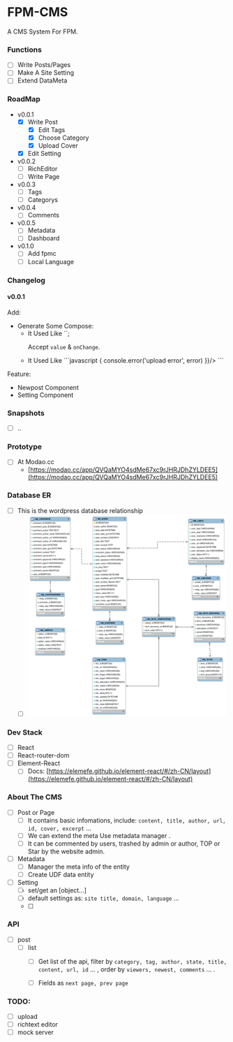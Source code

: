 # FPM-CMS
A CMS System For FPM.

### Functions
- [ ] Write Posts/Pages
- [ ] Make A Site Setting
- [ ] Extend DataMeta

### RoadMap
- v0.0.1
  - [x] Write Post
    - [x] Edit Tags
    - [x] Choose Category
    - [x] Upload Cover

  - [x] Edit Setting

- v0.0.2
  - [ ] RichEditor
  - [ ] Write Page

- v0.0.3
  - [ ] Tags
  - [ ] Categorys

- v0.0.4
  - [ ] Comments

- v0.0.5
  - [ ] Metadata
  - [ ] Dashboard

- v0.1.0
  - [ ] Add fpmc
  - [ ] Local Language

### Changelog
#### v0.0.1
Add:
- Generate Some Compose:
  - <TagInput> 
    It Used Like `<Tag value={this.state.form.tags} onChange={this.onChange.bind(this, 'tags')}/>`;

    Accept `value` & `onChange`.
  - <UploadInput>
    It Used Like
    ```javascript
    <Upload value={this.state.form.cover} 
      onChange={this.onChange.bind(this, 'cover')}
      onError={(error) => {
        console.error('upload error', error)
      }}/>
    ```
Feature:
- Newpost Component
- Setting Component

### Snapshots
- [ ] ..

### Prototype
- [ ] At Modao.cc
  - [https://modao.cc/app/QVQaMYO4sdMe67xc9rJHRJDhZYLDEE5](https://modao.cc/app/QVQaMYO4sdMe67xc9rJHRJDhZYLDEE5)

### Database ER
- [ ] This is the wordpress database relationship
  - [ ] ![](./WP3.0-ERD.png)

### Dev Stack

- [ ] React
- [ ] React-router-dom
- [ ] Element-React 
  - [ ] Docs: [https://elemefe.github.io/element-react/#/zh-CN/layout](https://elemefe.github.io/element-react/#/zh-CN/layout)

### About The CMS

- [ ] Post or Page
  - [ ] It contains basic infomations, include: `content, title, author, url, id, cover, excerpt` ...
  - [ ] We can extend the meta Use metadata manager .
  - [ ] It can be commented by users, trashed by admin or author, TOP or Star by the website admin.
- [ ] Metadata
  - [ ] Manager the meta info of the entity
  - [ ] Create UDF data entity
- [ ] Setting
  - [ ] set/get an [object...]
  - [ ] default settings as: `site title, domain, language` ...
  - [ ] 

### API
- [ ] post
  - [ ] list
    - [ ] Get list of the api, filter by `category, tag, author, state, title, content, url, id` ... , order by `viewers, newest, comments` ... .
    - [ ] Fields as `next page, prev page`


### TODO:
- [ ] upload
- [ ] richtext editor
- [ ] mock server